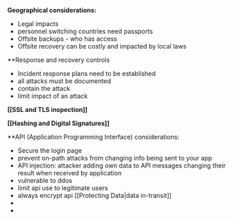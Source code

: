 **Geographical considerations:** 
- Legal impacts 
- personnel switching countries need passports 
- Offsite backups - who has access 
- Offsite recovery can be costly and impacted by local laws 


**Response and recovery controls 
- Incident response plans need to be established
- all attacks must be documented 
- contain the attack 
- limit impact of an attack 

**[[SSL and TLS inspection]]**

**[[Hashing and Digital Signatures]]**


**API (Application Programming Interface) considerations: 
- Secure the login page 
- prevent on-path attacks from changing info being sent to your app
- API injection: attacker adding own data to API messages changing their result when received by application
- vulnerable to ddos 
- limit api use to legitimate users 
- always encrypt api [[Protecting Data|data in-transit]]
- 
- 

